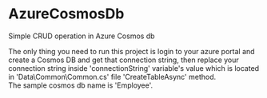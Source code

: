 # AzureCosmosDb
Simple CRUD operation in Azure Cosmos db 

The only thing you need to run this project is login to your azure portal and create a Cosmos DB and get that connection string, then replace your connection string inside 'connectionString' variable's value which is located in 'Data\Common\Common.cs' file 'CreateTableAsync' method. 
<br />
The sample cosmos db name is 'Employee'.
